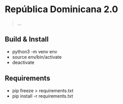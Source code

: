# República Dominicana 2.0

> ...

## Build & Install

- python3 -m venv env
- source env/bin/activate
- deactivate

## Requirements

- pip freeze > requirements.txt
- pip install -r requirements.txt
